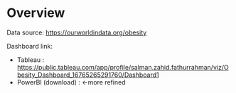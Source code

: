 # Overview
Data source: https://ourworldindata.org/obesity
 
Dashboard link:
- Tableau : https://public.tableau.com/app/profile/salman.zahid.fathurrahman/viz/Obesity_Dashboard_16765265291760/Dashboard1
- PowerBI (download) :  <-more refined
